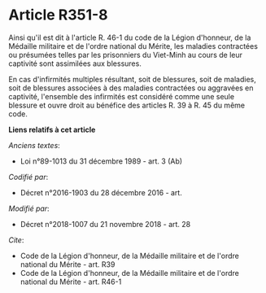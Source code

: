 # Article R351-8

Ainsi qu'il est dit à l'article R. 46-1 du code de la Légion d'honneur, de la Médaille militaire et de l'ordre national du
Mérite, les maladies contractées ou présumées telles par les prisonniers du Viet-Minh au cours de leur captivité sont
assimilées aux blessures. 

En cas d'infirmités multiples résultant, soit de blessures, soit de maladies, soit de blessures associées à des maladies
contractées ou aggravées en captivité, l'ensemble des infirmités est considéré comme une seule blessure et ouvre droit au
bénéfice des articles R. 39 à R. 45 du même code.

**Liens relatifs à cet article**

_Anciens textes_:

  - Loi n°89-1013 du 31 décembre 1989 - art. 3 (Ab)

_Codifié par_:

  - Décret n°2016-1903 du 28 décembre 2016 - art.

_Modifié par_:

  - Décret n°2018-1007 du 21 novembre 2018 - art. 28

_Cite_:

  - Code de la Légion d'honneur, de la Médaille militaire et de l'ordre national du Mérite - art. R39
  - Code de la Légion d'honneur, de la Médaille militaire et de l'ordre national du Mérite - art. R46-1
